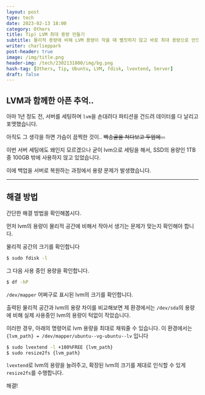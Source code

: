 ```yaml
---
layout: post
type: tech
date: 2023-02-13 18:00
category: Others
title: Tip) LVM 최대 용량 만들기
subtitle: 물리적 용량에 비해 LVM 용량이 작을 때 뻘짓하지 않고 바로 최대 용량으로 만드는 방법
writer: charlieppark
post-header: true
image: /img/title.png
header-img: /tech/2302131800/img/bg.png
hash-tag: [Others, Tip, Ubuntu, LVM, fdisk, lvextend, Server]
draft: false
---
```


## LVM과 함께한 아픈 추억..

아마 1년 정도 전, 서버를 세팅하며 `lvm`을 손대려다 파티션을 건드려 데이터를 다 날리고 포맷했습니다.

아직도 그 생각을 하면 가슴이 끔찍한 것이.. ~~백송골을 쳐다보고 두엄에...~~

이번 서버 세팅에도 왜인지 모르겠으나 굳이 lvm으로 세팅을 해서, SSD의 용량인 1TB 중 100GB 밖에 사용하지 않고 있었습니다.

이에 백업을 서버로 복원하는 과정에서 용량 문제가 발생했습니다.

---

## 해결 방법

간단한 해결 방법을 확인해봅시다.

먼저 lvm의 용량이 물리적 공간에 비해서 작아서 생기는 문제가 맞는지 확인해야 합니다.

물리적 공간의 크기를 확인합니다

```bash
$ sudo fdisk -l
```

그 다음 사용 중인 용량을 확인합니다.

```bash
$ df -hP
```

`/dev/mapper` 어쩌구로 표시된 lvm의 크기를 확인합니다.

출력된 물리적 공간과 lvm의 용량 차이를 비교해보면 제 환경에서는 `/dev/sda`의 용량에 비해 실제 사용중인 lvm의 용량이 턱없이 작았습니다.

이러한 경우, 아래의 명령어로 lvm 용량을 최대로 채워줄 수 있습니다. 이 환경에서는 `{lvm_path} = /dev/mapper/ubuntu--vg-ubuntu--lv` 입니다

```bash
$ sudo lvextend -l +100%FREE {lvm_path}
$ sudo resize2fs {lvm_path}
```

`lvextend`로 lvm의 용량을 늘려주고, 확장된 lvm의 크기를 제대로 인식할 수 있게 `resize2fs`를 수행합니다.

해결!
